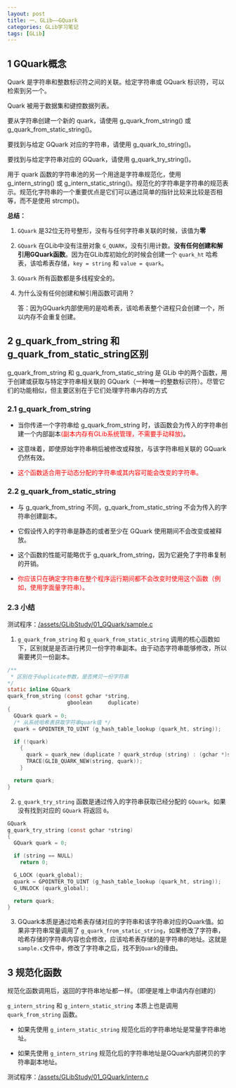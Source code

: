 ```yaml
---
layout: post
title: 一、GLib——GQuark
categories: GLib学习笔记
tags: [GLib]
---
```


## 1 GQuark概念

Quark 是字符串和整数标识符之间的关联。给定字符串或 GQuark 标识符，可以检索到另一个。

Quark 被用于数据集和键控数据列表。

要从字符串创建一个新的 quark，请使用 g_quark_from_string() 或 g_quark_from_static_string()。

要找到与给定 GQuark 对应的字符串，请使用 g_quark_to_string()。

要找到与给定字符串对应的 GQuark，请使用 g_quark_try_string()。

用于 quark 函数的字符串池的另一个用途是字符串规范化，使用 g_intern_string() 或 g_intern_static_string()。规范化的字符串是字符串的规范表示。规范化字符串的一个重要优点是它们可以通过简单的指针比较来比较是否相等，而不是使用 strcmp()。

**总结：**

1. `GQuark` 是32位无符号整形，没有与任何字符串关联的时候，该值为**零**</span>

2. `GQuark` 在GLib中没有注册对象 `G_QUARK`，没有引用计数。**没有任何创建和解引用GQuark函数**。因为在GLib库初始化的时候会创建一个 `quark_ht` 哈希表，该哈希表存储，`key = string` 和 `value = quark`。

3. `GQuark` 所有函数都是多线程安全的。

4. 为什么没有任何创建和解引用函数可调用？
   
   答：因为GQuark内部使用的是哈希表，该哈希表整个进程只会创建一个，所以内存不会重复创建。


## 2 g_quark_from_string 和 g_quark_from_static_string区别

g_quark_from_string 和 g_quark_from_static_string 是 GLib 中的两个函数，用于创建或获取与特定字符串相关联的 GQuark（一种唯一的整数标识符）。尽管它们的功能相似，但主要区别在于它们处理字符串内存的方式

### 2.1 g_quark_from_string

- 当你传递一个字符串给 g_quark_from_string 时，该函数会为传入的字符串创建一个内部副本<span style="color:red;">(副本内存有GLib系统管理，不需要手动释放)</span>。

- 这意味着，即使原始字符串稍后被修改或释放，与该字符串相关联的 GQuark 仍然有效。

- <span style="color:red;">这个函数适合用于动态分配的字符串或其内容可能会改变的字符串。</span>

### 2.2 g_quark_from_static_string

- 与 g_quark_from_string 不同，g_quark_from_static_string 不会为传入的字符串创建副本。

- 它假设传入的字符串是静态的或者至少在 GQuark 使用期间不会改变或被释放。

- 这个函数的性能可能略优于 g_quark_from_string，因为它避免了字符串复制的开销。

- <span style="color:red;">你应该只在确定字符串在整个程序运行期间都不会改变时使用这个函数（例如，使用字面量字符串）。</span>

### 2.3 小结

测试程序：[/assets/GLibStudy/01_GQuark/sample.c](/assets/GLibStudy/01_GQuark/sample.c)

1. `g_quark_from_string` 和 `g_quark_from_static_string` 调用的核心函数如下，区别就是是否进行拷贝一份字符串副本。由于动态字符串能够修改，所以需要拷贝一份副本。


```c
/**
 * 区别在于duplicate参数，是否拷贝一份字符串
*/
static inline GQuark
quark_from_string (const gchar *string,
                   gboolean     duplicate)
{
  GQuark quark = 0;
  /* 从系统哈希表获取字符串quark值 */
  quark = GPOINTER_TO_UINT (g_hash_table_lookup (quark_ht, string));

  if (!quark)
    {
      quark = quark_new (duplicate ? quark_strdup (string) : (gchar *)string);
      TRACE(GLIB_QUARK_NEW(string, quark));
    }

  return quark;
}
```

2. `g_quark_try_string` 函数是通过传入的字符串获取已经分配的 `GQuark`。如果没有找到对应的 `GQuark` 将返回 `0`。

```c
GQuark
g_quark_try_string (const gchar *string)
{
  GQuark quark = 0;

  if (string == NULL)
    return 0;

  G_LOCK (quark_global);
  quark = GPOINTER_TO_UINT (g_hash_table_lookup (quark_ht, string));
  G_UNLOCK (quark_global);

  return quark;
}
```

3. GQuark本质是通过哈希表存储对应的字符串和该字符串对应的Quark值。如果非字符串常量调用了 `g_quark_from_static_string`，如果修改了字符串，哈希存储的字符串内容也会修改，应该哈希表存储的是字符串的地址。这就是 `sample.c`文件中，修改了字符串之后，找不到`Quark`的缘由。



## 3 规范化函数

规范化函数调用后，返回的字符串地址都一样。（即便是堆上申请内存创建的）

`g_intern_string` 和 `g_intern_static_string` 本质上也是调用 `quark_from_string` 函数。

- 如果先使用 `g_intern_static_string` 规范化后的字符串地址是常量字符串地址。

- 如果先使用 `g_intern_string` 规范化后的字符串地址是GQuark内部拷贝的字符串副本地址。

测试程序：[/assets/GLibStudy/01_GQuark/intern.c](/assets/GLibStudy/01_GQuark/intern.c)
